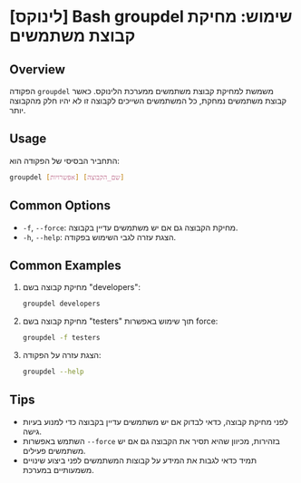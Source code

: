 # [לינוקס] Bash groupdel שימוש: מחיקת קבוצת משתמשים

## Overview
הפקודה `groupdel` משמשת למחיקת קבוצת משתמשים ממערכת הלינוקס. כאשר קבוצת משתמשים נמחקת, כל המשתמשים השייכים לקבוצה זו לא יהיו חלק מהקבוצה יותר.

## Usage
התחביר הבסיסי של הפקודה הוא:

```bash
groupdel [אפשרויות] [שם_הקבוצה]
```

## Common Options
- `-f`, `--force`: מחיקת הקבוצה גם אם יש משתמשים עדיין בקבוצה.
- `-h`, `--help`: הצגת עזרה לגבי השימוש בפקודה.

## Common Examples
1. מחיקת קבוצה בשם "developers":
   ```bash
   groupdel developers
   ```

2. מחיקת קבוצה בשם "testers" תוך שימוש באפשרות force:
   ```bash
   groupdel -f testers
   ```

3. הצגת עזרה על הפקודה:
   ```bash
   groupdel --help
   ```

## Tips
- לפני מחיקת קבוצה, כדאי לבדוק אם יש משתמשים עדיין בקבוצה כדי למנוע בעיות גישה.
- השתמש באפשרות `--force` בזהירות, מכיוון שהיא תסיר את הקבוצה גם אם יש משתמשים פעילים.
- תמיד כדאי לגבות את המידע על קבוצות המשתמשים לפני ביצוע שינויים משמעותיים במערכת.